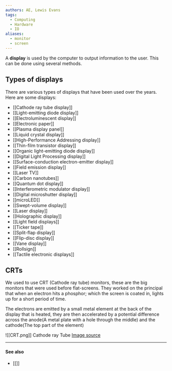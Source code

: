 ```yaml
---
authors: AE, Lewis Evans
tags:
  - Computing
  - Hardware
  - IO
aliases:
  - monitor
  - screen
---
```

A **display** is used by the computer to output information to the user. This can be done using several methods.

## Types of displays
There are various types of displays that have been used over the years. Here are some displays:

- [[Cathode ray tube display]]
- [[Light-emitting diode display]]
- [[Electroluminescent display]]
- [[Electronic paper]]
- [[Plasma display panel]]
- [[Liquid crystal display]]
- [[High-Performance Addressing display]]
- [[Thin-film transistor display]]
- [[Organic light-emitting diode display]]
- [[Digital Light Processing display]]
- [[Surface-conduction electron-emitter display]]
- [[Field emission display]]
- [[Laser TV]]
- [[Carbon nanotubes]]
- [[Quantum dot display]]
- [[Interferometric modulator display]]
- [[Digital microshutter display]]
- [[microLED]]
- [[Swept-volume display]]
- [[Laser display]]
- [[Holographic display]]
- [[Light field displays]]
- [[Ticker tape]]
- [[Split-flap display]]
- [[Flip-disc display]]
- [[Vane display]]
- [[Rollsign]]
- [[Tactile electronic displays]]

## CRTs

We used to use CRT (Cathode ray tube) monitors, these are the big monitors that were used before flat-screens.
They worked on the principal that when an electron hits a phosphor; which the screen is coated in, lights up for a short period of time.

The electrons are emitted by a small metal element at the back of the display that is heated, they are then accelerated by a potential difference across the anode(A metal plate with a hole through the middle) and the cathode(The top part of the element)

![[CRT.png]]
Cathode ray Tube [Image source](https://en.wikipedia.org/wiki/File:Cathode_ray_Tube.PNG)

---
#### See also
- [[]]